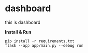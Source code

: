 # dashboard
this is dashboard

**Install & Run**
```
pip install -r requirements.txt
flask --app app/main.py --debug run
```
